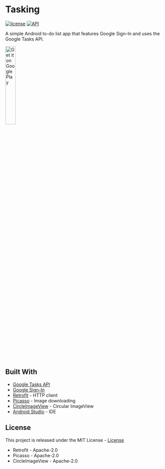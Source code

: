 # Tasking
[![license](https://img.shields.io/github/license/mashape/apistatus.svg)](LICENSE)
[![API](https://img.shields.io/badge/API-16%2B-green.svg?style=flat)](https://android-arsenal.com/api?level=16)

A simple Android to-do list app that features Google Sign-In and uses the Google Tasks API.

<a href='https://play.google.com/store/apps/details?id=me.jakemoritz.tasking_new&pcampaignid=MKT-Other-global-all-co-prtnr-py-PartBadge-Mar2515-1'><img width="25%" height="auto" alt='Get it on Google Play' src='https://play.google.com/intl/en_us/badges/images/generic/en_badge_web_generic.png'/></a>

## Built With
- [Google Tasks API](https://developers.google.com/google-apps/tasks/)
- [Google Sign-In](https://developers.google.com/identity/sign-in/android/)
- [Retrofit](https://square.github.io/retrofit/) - HTTP client
- [Picasso](https://square.github.io/picasso/) - Image downloading
- [CircleImageView](https://github.com/hdodenhof/CircleImageView) - Circular ImageView
- [Android Studio](https://developer.android.com/studio/index.html) - IDE

## License
This project is released under the MIT License - [License](/LICENSE)

- Retrofit - Apache-2.0
- Picasso - Apache-2.0
- CircleImageView - Apache-2.0

